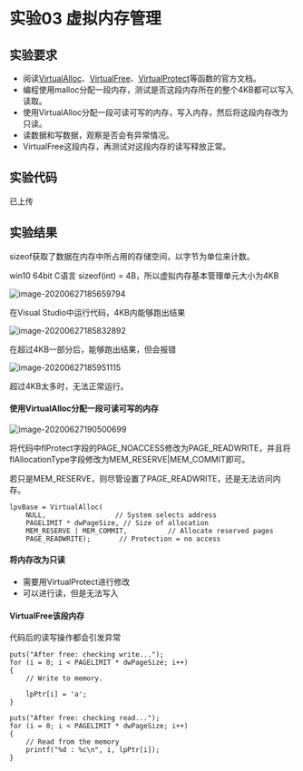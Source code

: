 # 实验03 虚拟内存管理

## 实验要求

- 阅读[VirtualAlloc](https://docs.microsoft.com/en-us/windows/win32/api/memoryapi/nf-memoryapi-virtualalloc)、[VirtualFree](https://docs.microsoft.com/en-us/windows/win32/api/memoryapi/nf-memoryapi-virtualfree)、[VirtualProtect](https://docs.microsoft.com/en-us/windows/win32/api/memoryapi/nf-memoryapi-virtualprotect)等函数的官方文档。
- 编程使用malloc分配一段内存，测试是否这段内存所在的整个4KB都可以写入读取。
- 使用VirtualAlloc分配一段可读可写的内存，写入内存，然后将这段内存改为只读。
- 读数据和写数据，观察是否会有异常情况。
- VirtualFree这段内存，再测试对这段内存的读写释放正常。

## 实验代码

已上传

## 实验结果

sizeof获取了数据在内存中所占用的存储空间，以字节为单位来计数。

win10 64bit C语言 sizeof(int) = 4B，所以虚拟内存基本管理单元大小为4KB

![image-20200627185659794](C:\Users\66459\AppData\Roaming\Typora\typora-user-images\image-20200627185659794.png)

在Visual Studio中运行代码，4KB内能够跑出结果

![image-20200627185832892](C:\Users\66459\AppData\Roaming\Typora\typora-user-images\image-20200627185832892.png)

在超过4KB一部分后，能够跑出结果，但会报错

![image-20200627185951115](C:\Users\66459\AppData\Roaming\Typora\typora-user-images\image-20200627185951115.png)

超过4KB太多时，无法正常运行。

#### 使用VirtualAlloc分配一段可读可写的内存

![image-20200627190500699](C:\Users\66459\AppData\Roaming\Typora\typora-user-images\image-20200627190500699.png)

将代码中flProtect字段的PAGE_NOACCESS修改为PAGE_READWRITE，并且将flAllocationType字段修改为MEM_RESERVE|MEM_COMMIT即可。

若只是MEM_RESERVE，则尽管设置了PAGE_READWRITE，还是无法访问内存。

```
lpvBase = VirtualAlloc(
  	NULL,                 // System selects address
  	PAGELIMIT * dwPageSize, // Size of allocation
  	MEM_RESERVE | MEM_COMMIT,          // Allocate reserved pages
  	PAGE_READWRITE);       // Protection = no access
```

#### 将内存改为只读

- 需要用VirtualProtect进行修改
- 可以进行读，但是无法写入

#### VirtualFree该段内存

代码后的读写操作都会引发异常

```
puts("After free: checking write...");
for (i = 0; i < PAGELIMIT * dwPageSize; i++)
{
    // Write to memory.

    lpPtr[i] = 'a';
}

puts("After free: checking read...");
for (i = 0; i < PAGELIMIT * dwPageSize; i++)
{
    // Read from the memory
    printf("%d : %c\n", i, lpPtr[i]);
}
```